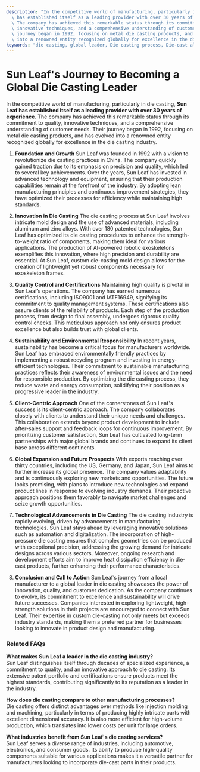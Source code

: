 ```yaml
---
description: "In the competitive world of manufacturing, particularly in die casting, **Sun Leaf\
  \ has established itself as a leading provider with over 30 years of experience**.\
  \ The company has achieved this remarkable status through its commitment to quality,\
  \ innovative techniques, and a comprehensive understanding of customer needs. Their\
  \ journey began in 1992, focusing on metal die casting products, and has evolved\
  \ into a renowned entity recognized globally for excellence in the die casting industry."
keywords: "die casting, global leader, Die casting process, Die-cast aluminum"
---
```

# Sun Leaf's Journey to Becoming a Global Die Casting Leader

In the competitive world of manufacturing, particularly in die casting, **Sun Leaf has established itself as a leading provider with over 30 years of experience**. The company has achieved this remarkable status through its commitment to quality, innovative techniques, and a comprehensive understanding of customer needs. Their journey began in 1992, focusing on metal die casting products, and has evolved into a renowned entity recognized globally for excellence in the die casting industry.

1. **Foundation and Growth**
   Sun Leaf was founded in 1992 with a vision to revolutionize die casting practices in China. The company quickly gained traction due to its emphasis on precision and quality, which led to several key achievements. Over the years, Sun Leaf has invested in advanced technology and equipment, ensuring that their production capabilities remain at the forefront of the industry. By adopting lean manufacturing principles and continuous improvement strategies, they have optimized their processes for efficiency while maintaining high standards.

2. **Innovation in Die Casting**
   The die casting process at Sun Leaf involves intricate mold design and the use of advanced materials, including aluminum and zinc alloys. With over 180 patented technologies, Sun Leaf has optimized its die casting procedures to enhance the strength-to-weight ratio of components, making them ideal for various applications. The production of AI-powered robotic exoskeletons exemplifies this innovation, where high precision and durability are essential. At Sun Leaf, custom die-casting mold design allows for the creation of lightweight yet robust components necessary for exoskeleton frames.

3. **Quality Control and Certifications**
   Maintaining high quality is pivotal in Sun Leaf’s operations. The company has earned numerous certifications, including ISO9001 and IATF16949, signifying its commitment to quality management systems. These certifications also assure clients of the reliability of products. Each step of the production process, from design to final assembly, undergoes rigorous quality control checks. This meticulous approach not only ensures product excellence but also builds trust with global clients.

4. **Sustainability and Environmental Responsibility**
   In recent years, sustainability has become a critical focus for manufacturers worldwide. Sun Leaf has embraced environmentally friendly practices by implementing a robust recycling program and investing in energy-efficient technologies. Their commitment to sustainable manufacturing practices reflects their awareness of environmental issues and the need for responsible production. By optimizing the die casting process, they reduce waste and energy consumption, solidifying their position as a progressive leader in the industry.

5. **Client-Centric Approach**
   One of the cornerstones of Sun Leaf's success is its client-centric approach. The company collaborates closely with clients to understand their unique needs and challenges. This collaboration extends beyond product development to include after-sales support and feedback loops for continuous improvement. By prioritizing customer satisfaction, Sun Leaf has cultivated long-term partnerships with major global brands and continues to expand its client base across different continents.

6. **Global Expansion and Future Prospects**
   With exports reaching over thirty countries, including the US, Germany, and Japan, Sun Leaf aims to further increase its global presence. The company values adaptability and is continuously exploring new markets and opportunities. The future looks promising, with plans to introduce new technologies and expand product lines in response to evolving industry demands. Their proactive approach positions them favorably to navigate market challenges and seize growth opportunities.

7. **Technological Advancements in Die Casting**
   The die casting industry is rapidly evolving, driven by advancements in manufacturing technologies. Sun Leaf stays ahead by leveraging innovative solutions such as automation and digitalization. The incorporation of high-pressure die casting ensures that complex geometries can be produced with exceptional precision, addressing the growing demand for intricate designs across various sectors. Moreover, ongoing research and development efforts aim to improve heat dissipation efficiency in die-cast products, further enhancing their performance characteristics.

8. **Conclusion and Call to Action**
   Sun Leaf’s journey from a local manufacturer to a global leader in die casting showcases the power of innovation, quality, and customer dedication. As the company continues to evolve, its commitment to excellence and sustainability will drive future successes. Companies interested in exploring lightweight, high-strength solutions in their projects are encouraged to connect with Sun Leaf. Their expertise in custom die-casting not only meets but exceeds industry standards, making them a preferred partner for businesses looking to innovate in product design and manufacturing.

### Related FAQs

**What makes Sun Leaf a leader in the die casting industry?**  
Sun Leaf distinguishes itself through decades of specialized experience, a commitment to quality, and an innovative approach to die casting. Its extensive patent portfolio and certifications ensure products meet the highest standards, contributing significantly to its reputation as a leader in the industry.

**How does die casting compare to other manufacturing processes?**  
Die casting offers distinct advantages over methods like injection molding and machining, particularly in terms of producing highly intricate parts with excellent dimensional accuracy. It is also more efficient for high-volume production, which translates into lower costs per unit for large orders.

**What industries benefit from Sun Leaf's die casting services?**  
Sun Leaf serves a diverse range of industries, including automotive, electronics, and consumer goods. Its ability to produce high-quality components suitable for various applications makes it a versatile partner for manufacturers looking to incorporate die-cast parts in their products.
